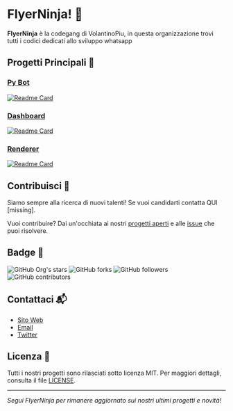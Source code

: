 # FlyerNinja! 🥷

**FlyerNinja** è la codegang di VolantinoPiu, in questa organizzazione trovi tutti i codici dedicati allo sviluppo whatsapp

## Progetti Principali 📌

### [Py Bot](https://github.com/FlyerNinja/waPiuPython)
[![Readme Card](https://github-readme-stats.vercel.app/api/pin/?username=FlyerNinja&repo=waPiuService)](https://github.com/FlyerNinja)


### [Dashboard](https://github.com/FlyerNinja/waPiuDashboard)
[![Readme Card](https://github-readme-stats.vercel.app/api/pin/?username=FlyerNinja&repo=waPiuDashboard)](https://github.com/FlyerNinja)

### [Renderer](https://github.com/FlyerNinja/waPiuRenderer)
[![Readme Card](https://github-readme-stats.vercel.app/api/pin/?username=FlyerNinja&repo=waPiuRenderer)](https://github.com/FlyerNinja)


## Contribuisci 🚀

Siamo sempre alla ricerca di nuovi talenti! Se vuoi candidarti contatta QUI [missing].

Vuoi contribuire? Dai un'occhiata ai nostri [progetti aperti](https://github.com/orgs/FlyerNinja/projects) e alle [issue](https://github.com/issues?q=is%3Aopen+is%3Aissue+user%3AFlyerNinja) che puoi risolvere.

## Badge 📛

![GitHub Org's stars](https://img.shields.io/github/stars/FlyerNinja?style=social)
![GitHub forks](https://img.shields.io/github/forks/FlyerNinja?style=social)
![GitHub followers](https://img.shields.io/github/followers/FlyerNinja?style=social)
![GitHub contributors](https://img.shields.io/github/contributors/FlyerNinja)

## Contattaci 📬

- [Sito Web](https://flyerninja.com)
- [Email](mailto:info@flyerninja.com)
- [Twitter](https://twitter.com/FlyerNinja)

## Licenza 📄

Tutti i nostri progetti sono rilasciati sotto licenza MIT. Per maggiori dettagli, consulta il file [LICENSE](https://github.com/FlyerNinja/VolantiniMagici/blob/main/LICENSE).

---

_Segui FlyerNinja per rimanere aggiornato sui nostri ultimi progetti e novità!_

